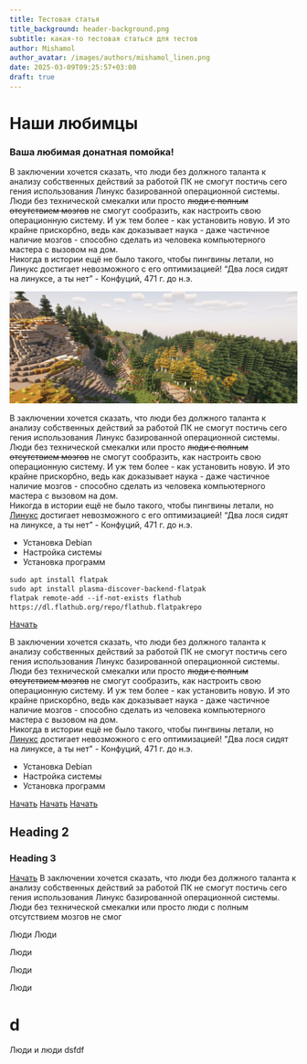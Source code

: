 ```yaml
---
title: Тестовая статья
title_background: header-background.png
subtitle: какая-то тестовая статься для тестов
author: Mishamol
author_avatar: /images/authors/mishamol_linen.png
date: 2025-03-09T09:25:57+03:00
draft: true
---
```


# Наши любимцы
### Ваша любимая донатная помойка!
В заключении хочется сказать, что люди без должного таланта к анализу собственных действий за работой ПК не смогут постичь сего гения использования Линукс базированной операционной системы.  
Люди без технической смекалки или просто ~~люди с полным отсутствием мозгов~~ не смогут сообразить, как настроить свою операционную систему. И уж тем более - как установить новую. И это крайне прискорбно, ведь как доказывает наука - даже частичное наличие мозгов - способно сделать из человека компьютерного мастера с вызовом на дом.  
Никогда в истории ещё не было такого, чтобы пингвины летали, но Линукс достигает невозможного с его оптимизацией! “Два лося сидят на линуксе, а ты нет” - Конфуций, 471 г. до н.э.

![](2025-01-10.png)

В заключении хочется сказать, что люди без должного таланта к анализу собственных действий за работой ПК не смогут постичь сего гения использования Линукс базированной операционной системы.  
Люди без технической смекалки или просто ~~люди с полным отсутствием мозгов~~ не смогут сообразить, как настроить свою операционную систему. И уж тем более - как установить новую. И это крайне прискорбно, ведь как доказывает наука - даже частичное наличие мозгов - способно сделать из человека компьютерного мастера с вызовом на дом.  
Никогда в истории ещё не было такого, чтобы пингвины летали, но [Линукс](/) достигает невозможного с его оптимизацией! “Два лося сидят на линуксе, а ты нет” - Конфуций, 471 г. до н.э.

- Установка Debian
- Настройка системы
- Установка программ

```
sudo apt install flatpak  
sudo apt install plasma-discover-backend-flatpak  
flatpak remote-add --if-not-exists flathub https://dl.flathub.org/repo/flathub.flatpakrepo
```

[Начать](https://mishamol.ru)

В заключении хочется сказать, что люди без должного таланта к анализу собственных действий за работой ПК не смогут постичь сего гения использования Линукс базированной операционной системы.  
Люди без технической смекалки или просто ~~люди с полным отсутствием мозгов~~ не смогут сообразить, как настроить свою операционную систему. И уж тем более - как установить новую. И это крайне прискорбно, ведь как доказывает наука - даже частичное наличие мозгов - способно сделать из человека компьютерного мастера с вызовом на дом.  
Никогда в истории ещё не было такого, чтобы пингвины летали, но [Линукс](https://mishamol.ru) достигает невозможного с его оптимизацией! "Два лося сидят на линуксе, а ты нет" - Конфуций, 471 г. до н.э.

- Установка Debian
- Настройка системы
- Установка программ

[Начать](https://mishamol.ru)
[Начать](https://mishamol.ru)
[Начать](https://mishamol.ru)

## Heading 2

### Heading 3

[Начать](https://mishamol.ru) 
В заключении хочется сказать, что люди без должного таланта к анализу собственных действий за работой ПК не смогут постичь сего гения использования Линукс базированной операционной системы.
Люди без технической смекалки или просто люди с полным отсутствием мозгов не смог

Люди
Люди

Люди

Люди



Люди

# d
Люди и люди
dsfdf